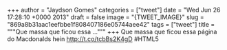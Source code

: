 
+++
author = "Jaydson Gomes"
categories = ["tweet"]
date = "Wed Jun 26 17:28:10 +0000 2013"
draft = false
image = "{TWEET_IMAGE}"
slug = "869a8b31aac1eefbbe1f808407186e05744aee42"
tags = ["tweet"]
title = """Que massa que ficou essa ..."""
+++
Que massa que ficou essa página do Macdonalds hein http://t.co/tcbBs2K4gD #HTML5
